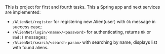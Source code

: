 This is project for first and fourth tasks. This a Spring app and next services are implemented:
  * `/AlienNet/register` for registering new Alien(user) with `Ok` message in success case;
  * `/AlienNet/login/<name>/<password>` for authenticating, returns `Ok` or `Bad:(` messages;
  * `/AlienNet/search/<search-param>` with searching by name, displays list with found aliens. 
